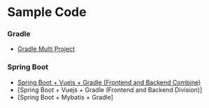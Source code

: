 Sample Code
=========

### Gradle
* [Gradle Multi Project](https://github.com/bkjeon1614/java-example-code/tree/master/sample-multi-module)

### Spring Boot
* [Spring Boot + Vuejs + Gradle (Frontend and Backend Combine)](https://github.com/bkjeon1614/java-example-code/tree/master/spring-boot-vuejs)
* [Spring Boot + Vuejs + Gradle (Frontend and Backend Division)]
* [Spring Boot + Mybatis + Gradle]
